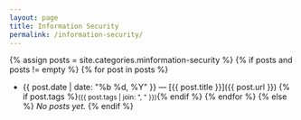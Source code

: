 ```yaml
---
layout: page
title: Information Security
permalink: /information-security/
---
```


{% assign posts = site.categories.minformation-security %}
{% if posts and posts != empty %}
{% for post in posts %}
- {{ post.date | date: "%b %d, %Y" }} — [{{ post.title }}]({{ post.url }})
  {% if post.tags %}<small>({{ post.tags | join: ", " }})</small>{% endif %}
{% endfor %}
{% else %}
_No posts yet._
{% endif %}
